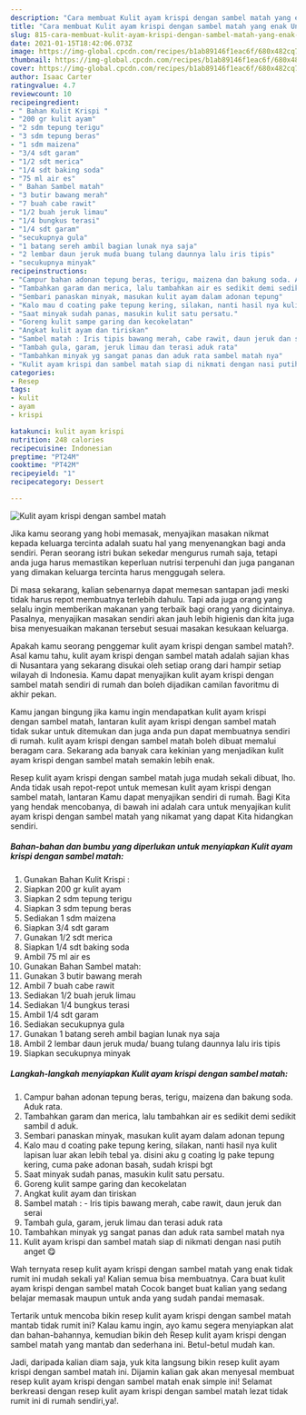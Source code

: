 ```yaml
---
description: "Cara membuat Kulit ayam krispi dengan sambel matah yang enak Untuk Jualan"
title: "Cara membuat Kulit ayam krispi dengan sambel matah yang enak Untuk Jualan"
slug: 815-cara-membuat-kulit-ayam-krispi-dengan-sambel-matah-yang-enak-untuk-jualan
date: 2021-01-15T18:42:06.073Z
image: https://img-global.cpcdn.com/recipes/b1ab89146f1eac6f/680x482cq70/kulit-ayam-krispi-dengan-sambel-matah-foto-resep-utama.jpg
thumbnail: https://img-global.cpcdn.com/recipes/b1ab89146f1eac6f/680x482cq70/kulit-ayam-krispi-dengan-sambel-matah-foto-resep-utama.jpg
cover: https://img-global.cpcdn.com/recipes/b1ab89146f1eac6f/680x482cq70/kulit-ayam-krispi-dengan-sambel-matah-foto-resep-utama.jpg
author: Isaac Carter
ratingvalue: 4.7
reviewcount: 10
recipeingredient:
- " Bahan Kulit Krispi "
- "200 gr kulit ayam"
- "2 sdm tepung terigu"
- "3 sdm tepung beras"
- "1 sdm maizena"
- "3/4 sdt garam"
- "1/2 sdt merica"
- "1/4 sdt baking soda"
- "75 ml air es"
- " Bahan Sambel matah"
- "3 butir bawang merah"
- "7 buah cabe rawit"
- "1/2 buah jeruk limau"
- "1/4 bungkus terasi"
- "1/4 sdt garam"
- "secukupnya gula"
- "1 batang sereh ambil bagian lunak nya saja"
- "2 lembar daun jeruk muda buang tulang daunnya lalu iris tipis"
- "secukupnya minyak"
recipeinstructions:
- "Campur bahan adonan tepung beras, terigu, maizena dan bakung soda. Aduk rata."
- "Tambahkan garam dan merica, lalu tambahkan air es sedikit demi sedikit sambil d aduk."
- "Sembari panaskan minyak, masukan kulit ayam dalam adonan tepung"
- "Kalo mau d coating pake tepung kering, silakan, nanti hasil nya kulit lapisan luar akan lebih tebal ya. disini aku g coating lg pake tepung kering, cuma pake adonan basah, sudah krispi bgt"
- "Saat minyak sudah panas, masukin kulit satu persatu."
- "Goreng kulit sampe garing dan kecokelatan"
- "Angkat kulit ayam dan tiriskan"
- "Sambel matah : Iris tipis bawang merah, cabe rawit, daun jeruk dan serai"
- "Tambah gula, garam, jeruk limau dan terasi aduk rata"
- "Tambahkan minyak yg sangat panas dan aduk rata sambel matah nya"
- "Kulit ayam krispi dan sambel matah siap di nikmati dengan nasi putih anget 😋"
categories:
- Resep
tags:
- kulit
- ayam
- krispi

katakunci: kulit ayam krispi 
nutrition: 248 calories
recipecuisine: Indonesian
preptime: "PT24M"
cooktime: "PT42M"
recipeyield: "1"
recipecategory: Dessert

---
```



![Kulit ayam krispi dengan sambel matah](https://img-global.cpcdn.com/recipes/b1ab89146f1eac6f/680x482cq70/kulit-ayam-krispi-dengan-sambel-matah-foto-resep-utama.jpg)

Jika kamu seorang yang hobi memasak, menyajikan masakan nikmat kepada keluarga tercinta adalah suatu hal yang menyenangkan bagi anda sendiri. Peran seorang istri bukan sekedar mengurus rumah saja, tetapi anda juga harus memastikan keperluan nutrisi terpenuhi dan juga panganan yang dimakan keluarga tercinta harus menggugah selera.

Di masa  sekarang, kalian sebenarnya dapat memesan santapan jadi meski tidak harus repot membuatnya terlebih dahulu. Tapi ada juga orang yang selalu ingin memberikan makanan yang terbaik bagi orang yang dicintainya. Pasalnya, menyajikan masakan sendiri akan jauh lebih higienis dan kita juga bisa menyesuaikan makanan tersebut sesuai masakan kesukaan keluarga. 



Apakah kamu seorang penggemar kulit ayam krispi dengan sambel matah?. Asal kamu tahu, kulit ayam krispi dengan sambel matah adalah sajian khas di Nusantara yang sekarang disukai oleh setiap orang dari hampir setiap wilayah di Indonesia. Kamu dapat menyajikan kulit ayam krispi dengan sambel matah sendiri di rumah dan boleh dijadikan camilan favoritmu di akhir pekan.

Kamu jangan bingung jika kamu ingin mendapatkan kulit ayam krispi dengan sambel matah, lantaran kulit ayam krispi dengan sambel matah tidak sukar untuk ditemukan dan juga anda pun dapat membuatnya sendiri di rumah. kulit ayam krispi dengan sambel matah boleh dibuat memalui beragam cara. Sekarang ada banyak cara kekinian yang menjadikan kulit ayam krispi dengan sambel matah semakin lebih enak.

Resep kulit ayam krispi dengan sambel matah juga mudah sekali dibuat, lho. Anda tidak usah repot-repot untuk memesan kulit ayam krispi dengan sambel matah, lantaran Kamu dapat menyajikan sendiri di rumah. Bagi Kita yang hendak mencobanya, di bawah ini adalah cara untuk menyajikan kulit ayam krispi dengan sambel matah yang nikamat yang dapat Kita hidangkan sendiri.

<!--inarticleads1-->

##### Bahan-bahan dan bumbu yang diperlukan untuk menyiapkan Kulit ayam krispi dengan sambel matah:

1. Gunakan  Bahan Kulit Krispi :
1. Siapkan 200 gr kulit ayam
1. Siapkan 2 sdm tepung terigu
1. Siapkan 3 sdm tepung beras
1. Sediakan 1 sdm maizena
1. Siapkan 3/4 sdt garam
1. Gunakan 1/2 sdt merica
1. Siapkan 1/4 sdt baking soda
1. Ambil 75 ml air es
1. Gunakan  Bahan Sambel matah:
1. Gunakan 3 butir bawang merah
1. Ambil 7 buah cabe rawit
1. Sediakan 1/2 buah jeruk limau
1. Sediakan 1/4 bungkus terasi
1. Ambil 1/4 sdt garam
1. Sediakan secukupnya gula
1. Gunakan 1 batang sereh ambil bagian lunak nya saja
1. Ambil 2 lembar daun jeruk muda/ buang tulang daunnya lalu iris tipis
1. Siapkan secukupnya minyak




<!--inarticleads2-->

##### Langkah-langkah menyiapkan Kulit ayam krispi dengan sambel matah:

1. Campur bahan adonan tepung beras, terigu, maizena dan bakung soda. Aduk rata.
1. Tambahkan garam dan merica, lalu tambahkan air es sedikit demi sedikit sambil d aduk.
1. Sembari panaskan minyak, masukan kulit ayam dalam adonan tepung
1. Kalo mau d coating pake tepung kering, silakan, nanti hasil nya kulit lapisan luar akan lebih tebal ya. disini aku g coating lg pake tepung kering, cuma pake adonan basah, sudah krispi bgt
1. Saat minyak sudah panas, masukin kulit satu persatu.
1. Goreng kulit sampe garing dan kecokelatan
1. Angkat kulit ayam dan tiriskan
1. Sambel matah : - Iris tipis bawang merah, cabe rawit, daun jeruk dan serai
1. Tambah gula, garam, jeruk limau dan terasi aduk rata
1. Tambahkan minyak yg sangat panas dan aduk rata sambel matah nya
1. Kulit ayam krispi dan sambel matah siap di nikmati dengan nasi putih anget 😋




Wah ternyata resep kulit ayam krispi dengan sambel matah yang enak tidak rumit ini mudah sekali ya! Kalian semua bisa membuatnya. Cara buat kulit ayam krispi dengan sambel matah Cocok banget buat kalian yang sedang belajar memasak maupun untuk anda yang sudah pandai memasak.

Tertarik untuk mencoba bikin resep kulit ayam krispi dengan sambel matah mantab tidak rumit ini? Kalau kamu ingin, ayo kamu segera menyiapkan alat dan bahan-bahannya, kemudian bikin deh Resep kulit ayam krispi dengan sambel matah yang mantab dan sederhana ini. Betul-betul mudah kan. 

Jadi, daripada kalian diam saja, yuk kita langsung bikin resep kulit ayam krispi dengan sambel matah ini. Dijamin kalian gak akan menyesal membuat resep kulit ayam krispi dengan sambel matah enak simple ini! Selamat berkreasi dengan resep kulit ayam krispi dengan sambel matah lezat tidak rumit ini di rumah sendiri,ya!.

